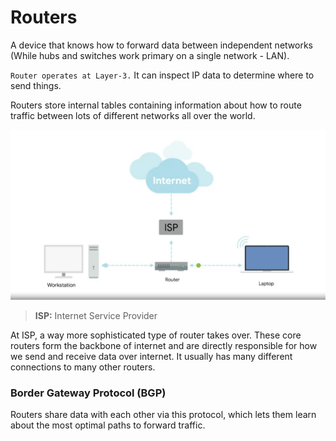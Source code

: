# Routers

A device that knows how to forward data between independent networks (While hubs and switches work primary on a single network - LAN).

`Router operates at Layer-3.` It can inspect IP data to determine where to send things.

Routers store internal tables containing information about how to route traffic between lots of different networks all over the world.

![image](images/routers.png)

> **ISP:** Internet Service Provider

At ISP, a way more sophisticated type of router takes over. These core routers form the backbone of internet and are directly responsible for how we send and receive data over internet. It usually has many different connections to many other routers.

### **Border Gateway Protocol (BGP)**

Routers share data with each other via this protocol, which lets them learn about the most optimal paths to forward traffic.
